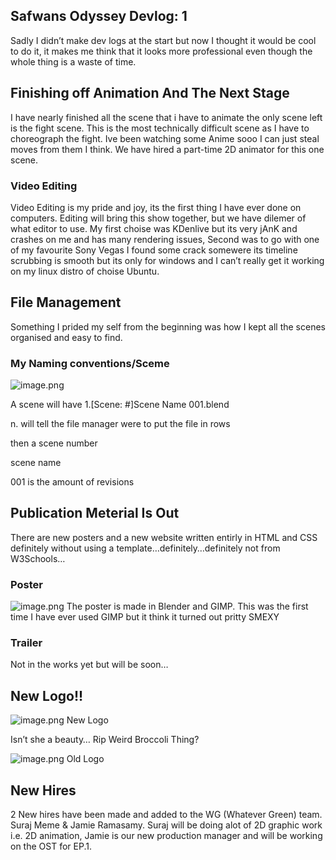 ## Safwans Odyssey Devlog: 1



Sadly I didn’t make dev logs at the start but now I thought it would be cool to do it, it makes me think that it looks more professional even though the whole thing is a waste of time.
## Finishing off Animation And The Next Stage

I have nearly finished all the scene that i have to animate the only scene left is the fight scene. This is the most technically difficult scene as I have to choreograph the fight. Ive been watching some Anime sooo I can just steal moves from them I think. We have hired a part-time 2D animator for this one scene.
### Video Editing

Video Editing is my pride and joy, its the first thing I have ever done on computers. Editing will bring this show together, but we have dilemer of what editor to use. My first choise was KDenlive but its very jAnK and crashes on me and has many rendering issues, Second was to go with one of my favourite Sony Vegas I found some crack somewere its timeline scrubbing is smooth but its only for windows and I can’t really get it working on my linux distro of choise Ubuntu.
## File Management

Something I prided my self from the beginning was how I kept all the scenes organised and easy to find.
### My Naming conventions/Sceme

![image.png](https://cdn.hashnode.com/res/hashnode/image/upload/v1645262682304/r73T6NACe.png)

A scene will have 1.[Scene: #]Scene Name 001.blend

n. will tell the file manager were to put the file in rows

then a scene number

scene name

001 is the amount of revisions
## Publication Meterial Is Out

There are new posters and a new website written entirly in HTML and CSS definitely without using a template…definitely…definitely not from W3Schools…
### Poster

![image.png](https://cdn.hashnode.com/res/hashnode/image/upload/v1645262695085/2Gm8ePxtZ.png)
The poster is made in Blender and GIMP. This was the first time I have ever used GIMP but it think it turned out pritty SMEXY
### Trailer

Not in the works yet but will be soon…
## New Logo!!

![image.png](https://cdn.hashnode.com/res/hashnode/image/upload/v1645262704657/Rs6DbhvVI.png)
New Logo

Isn’t she a beauty…
Rip Weird Broccoli Thing?

![image.png](https://cdn.hashnode.com/res/hashnode/image/upload/v1645262751993/K2VsxbR15.png)
Old Logo
## New Hires

2 New hires have been made and added to the WG (Whatever Green) team. Suraj Meme & Jamie Ramasamy. Suraj will be doing alot of 2D graphic work i.e. 2D animation, Jamie is our new production manager and will be working on the OST for EP.1.

